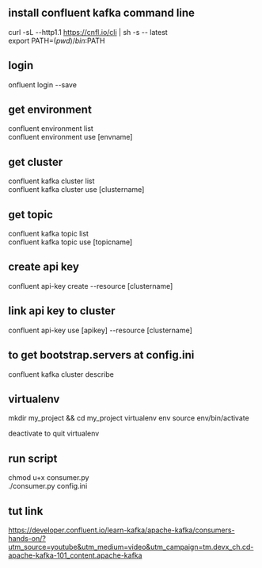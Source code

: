 ## install confluent kafka command line
curl -sL --http1.1 https://cnfl.io/cli | sh -s -- latest \
export PATH=$(pwd)/bin:$PATH

## login
onfluent login --save

## get environment
confluent environment list       
confluent environment use [envname]   

## get cluster
confluent kafka cluster list \
confluent kafka cluster use [clustername]

## get topic
confluent kafka topic list \
confluent kafka topic use [topicname]

## create api key
confluent api-key create --resource [clustername]

## link api key to cluster
confluent api-key use [apikey] --resource [clustername]

## to get bootstrap.servers at config.ini
confluent kafka cluster describe 

## virtualenv
mkdir my_project && cd my_project
virtualenv env
source env/bin/activate

deactivate to quit virtualenv

## run script
chmod u+x consumer.py \
./consumer.py config.ini


## tut link
https://developer.confluent.io/learn-kafka/apache-kafka/consumers-hands-on/?utm_source=youtube&utm_medium=video&utm_campaign=tm.devx_ch.cd-apache-kafka-101_content.apache-kafka